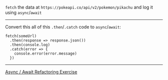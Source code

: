 `fetch` the data at `https://pokeapi.co/api/v2/pokemon/pikachu` and log it using `async`/`await`

---

Convert this all of this `.then`/`.catch` code to `async`/`await`:

```
fetch(someUrl)
  .then(response => response.json())
  .then(console.log)
  .catch(error => {
    console.error(error.message)
  })
```

---

[Async / Await Refactoring Exercise](https://github.com/sikaeducation/async-await-refactoring)
